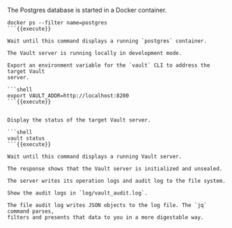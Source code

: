 The Postgres database is started in a Docker container.

```shell
docker ps --filter name=postgres
```{{execute}}

Wait until this command displays a running `postgres` container.

The Vault server is running locally in development mode.

Export an environment variable for the `vault` CLI to address the target Vault
server.

```shell
export VAULT_ADDR=http://localhost:8200
```{{execute}}


Display the status of the target Vault server.

```shell
vault status
```{{execute}}

Wait until this command displays a running Vault server.

The response shows that the Vault server is initialized and unsealed.

The server writes its operation logs and audit log to the file system.

Show the audit logs in `log/vault_audit.log`.

The file audit log writes JSON objects to the log file. The `jq` command parses,
filters and presents that data to you in a more digestable way.
